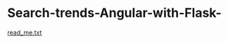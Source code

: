 # Search-trends-Angular-with-Flask-

[read_me.txt](https://github.com/rohanayush/Search-trends-Angular-with-Flask-/files/6994232/read_me.txt)
